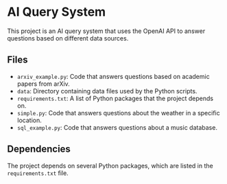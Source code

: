 # AI Query System
This project is an AI query system that uses the OpenAI API to answer questions based on different data sources.
## Files
- `arxiv_example.py`: Code that answers questions based on academic papers from arXiv.
- `data`: Directory containing data files used by the Python scripts.
- `requirements.txt`: A list of Python packages that the project depends on.
- `simple.py`: Code that answers questions about the weather in a specific location.
- `sql_example.py`: Code that answers questions about a music database.
## Dependencies
The project depends on several Python packages, which are listed in the `requirements.txt` file.
